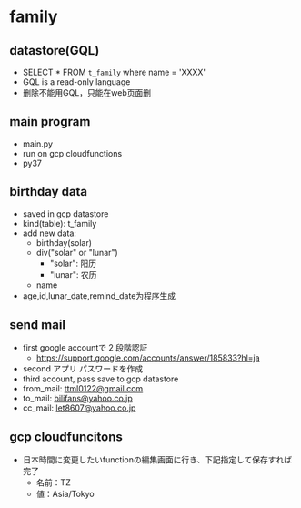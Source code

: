 # family

## datastore(GQL)
 - SELECT * FROM `t_family` where name = 'XXXX'
 - GQL is a read-only language
 - 删除不能用GQL，只能在web页面删

## main program
 - main.py
 - run on gcp cloudfunctions
 - py37

## birthday data
 - saved in gcp datastore
 - kind(table): t_family
 - add new data: 
    - birthday(solar)
    - div("solar" or "lunar")
      - "solar": 阳历
      - "lunar": 农历
    - name
  - age,id,lunar_date,remind_date为程序生成

## send mail
 - first google accountで 2 段階認証
   - https://support.google.com/accounts/answer/185833?hl=ja
 - second アプリ パスワードを作成
 - third account, pass save to gcp datastore
 - from_mail: ttml0122@gmail.com
 - to_mail: bilifans@yahoo.co.jp
 - cc_mail: let8607@yahoo.co.jp

## gcp cloudfuncitons
 - 日本時間に変更したいfunctionの編集画面に行き、下記指定して保存すれば完了
   - 名前：TZ
   - 値：Asia/Tokyo

